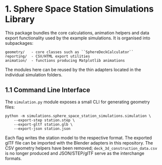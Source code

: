 # 1. Sphere Space Station Simulations Library

This package bundles the core calculations, animation helpers and data export functionality used by the example simulations.  It is organised into subpackages:

```
geometry/   - core classes such as ``SphereDeckCalculator``
reporting/  - CSV/HTML export utilities
animation/  - functions producing Matplotlib animations
```

The modules here can be reused by the thin adapters located in the individual simulation folders.

## 1.1 Command Line Interface

The ``simulation.py`` module exposes a small CLI for generating geometry files:

```
python -m simulations.sphere_space_station_simulations.simulation \
    --export-step station.step \
    --export-gltf station.glb \
    --export-json station.json
```

Each flag writes the station model to the respective format.  The exported
glTF file can be imported with the Blender adapters in this repository.  The
CSV geometry helpers have been removed; ``deck_3d_construction_data.csv`` is no
longer produced and JSON/STEP/glTF serve as the interchange formats.
